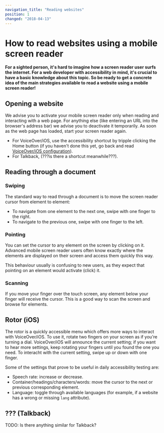 ```yaml
---
navigation_title: "Reading websites"
position: 1
changed: "2018-04-13"
---
```


# How to read websites using a mobile screen reader

**For a sighted person, it's hard to imagine how a screen reader user surfs the internet. For a web developer with accessibility in mind, it's crucial to have a basic knowledge about this topic. So be ready to get a concrete idea of the main strategies available to read a website using a mobile screen reader!**

## Opening a website

We advise you to activate your mobile screen reader only when reading and interacting with a web page. For anything else (like entering an URL into the browser's address bar) we advise you to deactivate it temporarily. As soon as the web page has loaded, start your screen reader again.

- For VoiceOver/iOS, use the accessibility shortcut by tripple clicking the Home button (if you haven't done this yet, go back and read [VoiceOver/iOS configuration](/setup/screen-readers/voiceover-ios/)).
- For Talkback, (???is there a shortcut meanwhile???).

## Reading through a document

### Swiping

The standard way to read through a document is to move the screen reader cursor from element to element:

- To navigate from one element to the next one, swipe with one finger to the right.
- To navigate to the previous one, swipe with one finger to the left.

### Pointing

You can set the cursor to any element on the screen by clicking on it. Advanced mobile screen reader users often know exactly where the elements are displayed on their screen and access them quickly this way.

This behaviour usually is confusing to new users, as they expect that pointing on an element would activate (click) it.

### Scanning

If you move your finger over the touch screen, any element below your finger will receive the cursor. This is a good way to scan the screen and browse for elements.

## Rotor (iOS)

The rotor is a quickly accessible menu which offers more ways to interact with VoiceOver/iOS. To use it, rotate two fingers on your screen as if you're turning a dial. VoiceOver/iOS will announce the current setting; if you want to hear more settings, keep rotating your fingers until you found the one you need. To interacht with the current setting, swipe up or down with one finger.

Some of the settings that prove to be useful in daily accessibility testing are:

- Speech rate: increase or decrease.
- Container/headings/characters/words: move the cursor to the next or previous corresponding element.
- Language: toggle through available languages (for example, if a website has a wrong or missing `lang` attribute).

## ??? (Talkback)

TODO: Is there anything similar for Talkback?
